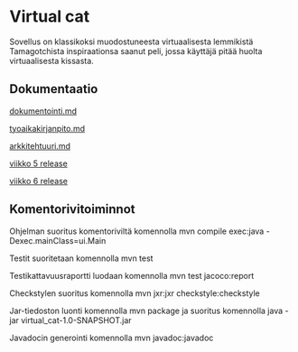 # Virtual cat

Sovellus on klassikoksi muodostuneesta virtuaalisesta lemmikistä Tamagotchista inspiraationsa saanut peli, jossa käyttäjä pitää huolta virtuaalisesta kissasta.

## Dokumentaatio

[dokumentointi.md](https://github.com/sumuh/ot-harjoitustyo/blob/master/dokumentaatio/dokumentointi.md)

[tyoaikakirjanpito.md](https://github.com/sumuh/ot-harjoitustyo/blob/master/dokumentaatio/tyoaikakirjanpito.md)

[arkkitehtuuri.md](https://github.com/sumuh/ot-harjoitustyo/blob/master/dokumentaatio/arkkitehtuuri.md)

[viikko 5 release](https://github.com/sumuh/ot-harjoitustyo/releases/tag/viikko5)

[viikko 6 release](https://github.com/sumuh/ot-harjoitustyo/releases/tag/viikko6)

## Komentorivitoiminnot

Ohjelman suoritus komentoriviltä komennolla mvn compile exec:java -Dexec.mainClass=ui.Main

Testit suoritetaan komennolla mvn test

Testikattavuusraportti luodaan komennolla mvn test jacoco:report

Checkstylen suoritus komennolla mvn jxr:jxr checkstyle:checkstyle

Jar-tiedoston luonti komennolla mvn package ja suoritus komennolla java -jar virtual_cat-1.0-SNAPSHOT.jar

Javadocin generointi komennolla mvn javadoc:javadoc



